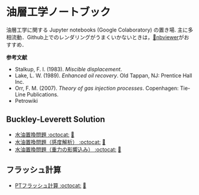 # 油層工学ノートブック

油層工学に関する Jupyter notebooks (Google Colaboratory) の置き場. 主に多相流動．Github上でのレンダリングがうまくいかないときは，[:page_facing_up:nbviewer](https://nbviewer.jupyter.org)がおすすめ．

**参考文献**

*   Stalkup, F. I. (1983). *Miscible displacement*.
*   Lake, L. W. (1989). *Enhanced oil recovery*. Old Tappan, NJ: Prentice Hall Inc.
*   Orr, F. M. (2007). *Theory of gas injection processes*. Copenhagen: Tie-Line Publications.
*   Petrowiki

## Buckley-Leverett Solution

- [水油置換問題 :octocat:](/Buckley_Leverett_Basic_Sensitivity.ipynb)
[:page_facing_up:](https://nbviewer.jupyter.org/github/mayuneko-re/notebook/blob/master/Buckley_Leverett_Basic.ipynb)
- [水油置換問題（感度解析） :octocat:](/Buckley_Leverett_Basic_Sensitivity.ipynb)
[:page_facing_up:](https://nbviewer.jupyter.org/github/mayuneko-re/notebook/blob/master/Buckley_Leverett_Basic_Sensitivity.ipynb)
- [水油置換問題（重力の影響込み） :octocat:](/Buckley_Leverett_Gravity.ipynb)
[:page_facing_up:](https://nbviewer.jupyter.org/github/mayuneko-re/notebook/blob/master/Buckley_Leverett_Gravity.ipynb)

## フラッシュ計算

- [PTフラッシュ計算 :octocat:](/PT_Flash_Calculation.ipynb)
[:page_facing_up:](https://nbviewer.jupyter.org/github/mayuneko-re/notebook/blob/master/PT_Flash_Calculation.ipynb)


